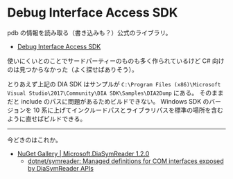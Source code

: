 # Debug Interface Access SDK
pdb の情報を読み取る（書き込みも？）公式のライブラリ。
- [Debug Interface Access SDK](https://msdn.microsoft.com/en-us/library/x93ctkx8.aspx)

使いにくいとのことでサードパーティーのものも多く作られているけど C# 向けのは見つからなかった（よく探せばありそう）。

とりあえず上記の DIA SDK はサンプルが `C:\Program Files (x86)\Microsoft Visual Studio\2017\Community\DIA SDK\Samples\DIA2Dump` にある。
そのままだと include のパスに問題があるためビルドできない。
Windows SDK のバージョンを 10 系に上げてインクルードパスとライブラリパスを標準の場所を含むように直せばビルドできる。

---

今どきのはこれか。
- [NuGet Gallery | Microsoft.DiaSymReader 1.2.0](https://www.nuget.org/packages/Microsoft.DiaSymReader)
    - [dotnet/symreader: Managed definitions for COM interfaces exposed by DiaSymReader APIs](https://github.com/dotnet/symreader)
